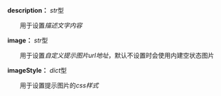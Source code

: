 **description：** *str*型

　　用于设置*描述文字内容*

**image：** *str*型

　　用于设置*自定义提示图片url地址*，默认不设置时会使用内建空状态图片

**imageStyle：** *dict*型

　　用于设置提示图片的*css样式*